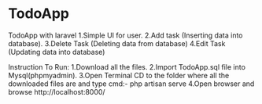 # TodoApp
TodoApp with laravel
1.Simple UI for user.
2.Add task (Inserting data into database).
3.Delete Task (Deleting data from database)
4.Edit Task (Updating data into database)

Instruction To Run:
1.Download all the files.
2.Import TodoApp.sql file into Mysql(phpmyadmin).
3.Open Terminal CD to the folder where all the downloaded files are and type cmd:- php artisan serve
4.Open browser and browse http://localhost:8000/
